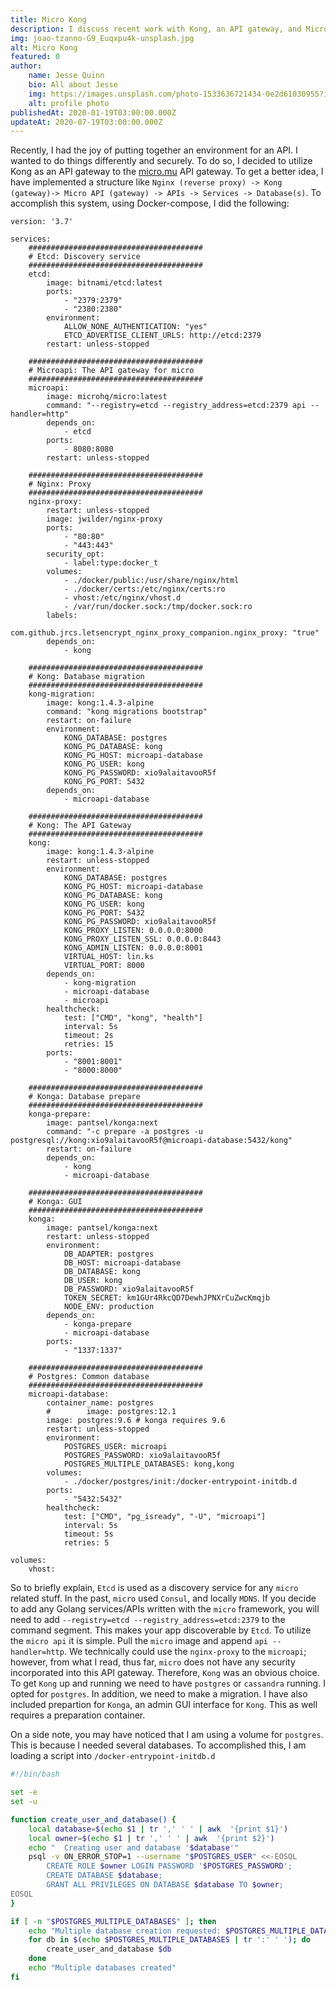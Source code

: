 ```yaml
---
title: Micro Kong
description: I discuss recent work with Kong, an API gateway, and Micro, a Golang framework for rapid development of microservices.
img: joao-tzanno-G9_Euqxpu4k-unsplash.jpg
alt: Micro Kong
featured: 0
author: 
    name: Jesse Quinn
    bio: All about Jesse
    img: https://images.unsplash.com/photo-1533636721434-0e2d61030955?ixlib=rb-1.2.1&ixid=eyJhcHBfaWQiOjEyMDd9&auto=format&fit=crop&w=2550&q=80
    alt: profile photo
publishedAt: 2020-01-19T03:00:00.000Z
updateAt: 2020-07-19T03:00:00.000Z
---
```


Recently, I had the joy of putting together an environment for an API. I wanted to do things differently and securely. To do so, I decided to utilize Kong as an API gateway to the [micro.mu](https://micro.mu/) API gateway. To get a better idea, I have implemented a structure like `Nginx (reverse proxy) -> Kong (gateway)-> Micro API (gateway) -> APIs -> Services -> Database(s)`. To accomplish this system, using Docker-compose, I did the following:

```
version: '3.7'

services:
    #######################################
    # Etcd: Discovery service
    #######################################
    etcd:
        image: bitnami/etcd:latest
        ports:
            - "2379:2379"
            - "2380:2380"
        environment:
            ALLOW_NONE_AUTHENTICATION: "yes"
            ETCD_ADVERTISE_CLIENT_URLS: http://etcd:2379
        restart: unless-stopped

    #######################################
    # Microapi: The API gateway for micro
    #######################################
    microapi:
        image: microhq/micro:latest
        command: "--registry=etcd --registry_address=etcd:2379 api --handler=http"
        depends_on:
            - etcd
        ports:
            - 8080:8080
        restart: unless-stopped

    #######################################
    # Nginx: Proxy
    #######################################
    nginx-proxy:
        restart: unless-stopped
        image: jwilder/nginx-proxy
        ports:
            - "80:80"
            - "443:443"
        security_opt:
            - label:type:docker_t
        volumes:
            - ./docker/public:/usr/share/nginx/html
            - ./docker/certs:/etc/nginx/certs:ro
            - vhost:/etc/nginx/vhost.d
            - /var/run/docker.sock:/tmp/docker.sock:ro
        labels:
            com.github.jrcs.letsencrypt_nginx_proxy_companion.nginx_proxy: "true"
        depends_on:
            - kong

    #######################################
    # Kong: Database migration
    #######################################
    kong-migration:
        image: kong:1.4.3-alpine
        command: "kong migrations bootstrap"
        restart: on-failure
        environment:
            KONG_DATABASE: postgres
            KONG_PG_DATABASE: kong
            KONG_PG_HOST: microapi-database
            KONG_PG_USER: kong
            KONG_PG_PASSWORD: xio9alaitavooR5f
            KONG_PG_PORT: 5432
        depends_on:
            - microapi-database

    #######################################
    # Kong: The API Gateway
    #######################################
    kong:
        image: kong:1.4.3-alpine
        restart: unless-stopped
        environment:
            KONG_DATABASE: postgres
            KONG_PG_HOST: microapi-database
            KONG_PG_DATABASE: kong
            KONG_PG_USER: kong
            KONG_PG_PORT: 5432
            KONG_PG_PASSWORD: xio9alaitavooR5f
            KONG_PROXY_LISTEN: 0.0.0.0:8000
            KONG_PROXY_LISTEN_SSL: 0.0.0.0:8443
            KONG_ADMIN_LISTEN: 0.0.0.0:8001
            VIRTUAL_HOST: lin.ks
            VIRTUAL_PORT: 8000
        depends_on:
            - kong-migration
            - microapi-database
            - microapi
        healthcheck:
            test: ["CMD", "kong", "health"]
            interval: 5s
            timeout: 2s
            retries: 15
        ports:
            - "8001:8001"
            - "8000:8000"

    #######################################
    # Konga: Database prepare
    #######################################
    konga-prepare:
        image: pantsel/konga:next
        command: "-c prepare -a postgres -u postgresql://kong:xio9alaitavooR5f@microapi-database:5432/kong"
        restart: on-failure
        depends_on:
            - kong
            - microapi-database

    #######################################
    # Konga: GUI
    #######################################
    konga:
        image: pantsel/konga:next
        restart: unless-stopped
        environment:
            DB_ADAPTER: postgres
            DB_HOST: microapi-database
            DB_DATABASE: kong
            DB_USER: kong
            DB_PASSWORD: xio9alaitavooR5f
            TOKEN_SECRET: km1GUr4RkcQD7DewhJPNXrCuZwcKmqjb
            NODE_ENV: production
        depends_on:
            - konga-prepare
            - microapi-database
        ports:
            - "1337:1337"

    #######################################
    # Postgres: Common database
    #######################################
    microapi-database:
        container_name: postgres
        #        image: postgres:12.1
        image: postgres:9.6 # konga requires 9.6
        restart: unless-stopped
        environment:
            POSTGRES_USER: microapi
            POSTGRES_PASSWORD: xio9alaitavooR5f
            POSTGRES_MULTIPLE_DATABASES: kong,kong
        volumes:
            - ./docker/postgres/init:/docker-entrypoint-initdb.d
        ports:
            - "5432:5432"
        healthcheck:
            test: ["CMD", "pg_isready", "-U", "microapi"]
            interval: 5s
            timeout: 5s
            retries: 5

volumes:
    vhost:
```

So to briefly explain, `Etcd` is used as a discovery service for any `micro` related stuff. In the past, `micro` used `Consul`, and locally `MDNS`.  If you decide to add any Golang services/APIs written with the `micro` framework, you will need to add `--registry=etcd --registry_address=etcd:2379` to the command segment. This makes your app discoverable by `Etcd`.  To utilize the `micro api` it is simple. Pull the `micro` image and append `api --handler=http`.  We technically could use the `nginx-proxy` to the `microapi`; however, from what I read, thus far, `micro` does not have any security incorporated into this API gateway. Therefore, `Kong` was an obvious choice. To get `Kong` up and running we need to have `postgres` or `cassandra` running. I opted for `postgres`. In addition, we need to make a migration. I have also included prepartion for `Konga`, an admin GUI interface for `Kong`. This as well requires a preparation container.

On a side note, you may have noticed that I am using a volume for `postgres`. This is because I needed several databases. To accomplished this, I am loading a script into `/docker-entrypoint-initdb.d`

```bash
#!/bin/bash

set -e
set -u

function create_user_and_database() {
	local database=$(echo $1 | tr ',' ' ' | awk  '{print $1}')
	local owner=$(echo $1 | tr ',' ' ' | awk  '{print $2}')
	echo "  Creating user and database '$database'"
	psql -v ON_ERROR_STOP=1 --username "$POSTGRES_USER" <<-EOSQL
	    CREATE ROLE $owner LOGIN PASSWORD '$POSTGRES_PASSWORD';
	    CREATE DATABASE $database;
	    GRANT ALL PRIVILEGES ON DATABASE $database TO $owner;
EOSQL
}

if [ -n "$POSTGRES_MULTIPLE_DATABASES" ]; then
	echo "Multiple database creation requested: $POSTGRES_MULTIPLE_DATABASES"
	for db in $(echo $POSTGRES_MULTIPLE_DATABASES | tr ':' ' '); do
		create_user_and_database $db
	done
	echo "Multiple databases created"
fi
```

